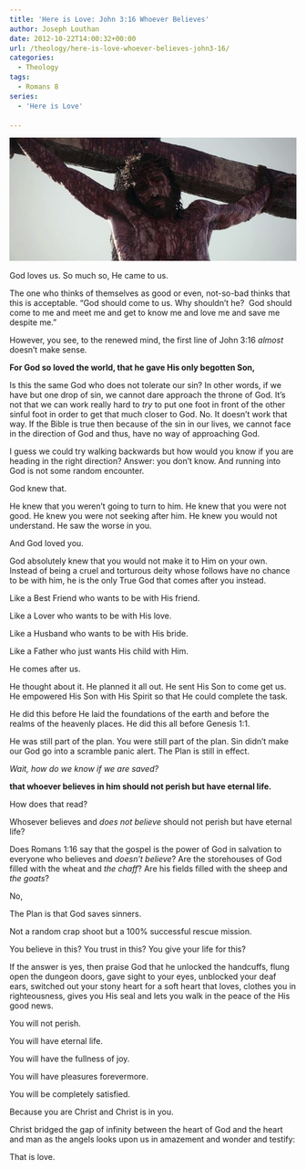 ```yaml
---
title: 'Here is Love: John 3:16 Whoever Believes'
author: Joseph Louthan
date: 2012-10-22T14:00:32+00:00
url: /theology/here-is-love-whoever-believes-john3-16/
categories:
  - Theology
tags:
  - Romans 8
series:
  - 'Here is Love'

---
```

![image-20200505135217506](../../images/image-20200505135217506.png)

God loves us. So much so, He came to us.

The one who thinks of themselves as good or even, not-so-bad thinks that this is acceptable. “God should come to us. Why shouldn’t he?  God should come to me and meet me and get to know me and love me and save me despite me.”

However, you see, to the renewed mind, the first line of John 3:16 _almost_ doesn’t make sense.

**For God so loved the world, that he gave His only begotten Son,**

Is this the same God who does not tolerate our sin? In other words, if we have but one drop of sin, we cannot dare approach the throne of God. It’s not that we can work really hard to _try_ to put one foot in front of the other sinful foot in order to get that much closer to God. No. It doesn’t work that way. If the Bible is true then because of the sin in our lives, we cannot face in the direction of God and thus, have no way of approaching God.

I guess we could try walking backwards but how would you know if you are heading in the right direction? Answer: you don’t know. And running into God is not some random encounter.

God knew that.

He knew that you weren’t going to turn to him. He knew that you were not good. He knew you were not seeking after him. He knew you would not understand. He saw the worse in you.

And God loved you.

God absolutely knew that you would not make it to Him on your own. Instead of being a cruel and torturous deity whose follows have no chance to be with him, he is the only True God that comes after you instead.

Like a Best Friend who wants to be with His friend.

Like a Lover who wants to be with His love.

Like a Husband who wants to be with His bride.

Like a Father who just wants His child with Him.

He comes after us.

He thought about it. He planned it all out. He sent His Son to come get us. He empowered His Son with His Spirit so that He could complete the task.

He did this before He laid the foundations of the earth and before the realms of the heavenly places. He did this all before Genesis 1:1.

He was still part of the plan. You were still part of the plan. Sin didn’t make our God go into a scramble panic alert. The Plan is still in effect.

_Wait, how do we know if we are saved?_

**that whoever believes in him should not perish but have eternal life.**

How does that read?

Whosever believes and _does not believe_ should not perish but have eternal life?

Does Romans 1:16 say that the gospel is the power of God in salvation to everyone who believes and _doesn’t believe_? Are the storehouses of God filled with the wheat and _the chaff_? Are his fields filled with the sheep and _the goats_?

No,

The Plan is that God saves sinners.

Not a random crap shoot but a 100% successful rescue mission.

You believe in this? You trust in this? You give your life for this?

If the answer is yes, then praise God that he unlocked the handcuffs, flung open the dungeon doors, gave sight to your eyes, unblocked your deaf ears, switched out your stony heart for a soft heart that loves, clothes you in righteousness, gives you His seal and lets you walk in the peace of the His good news.

You will not perish.

You will have eternal life.

You will have the fullness of joy.

You will have pleasures forevermore.

You will be completely satisfied.

Because you are Christ and Christ is in you.

Christ bridged the gap of infinity between the heart of God and the heart and man as the angels looks upon us in amazement and wonder and testify:

That is love.
